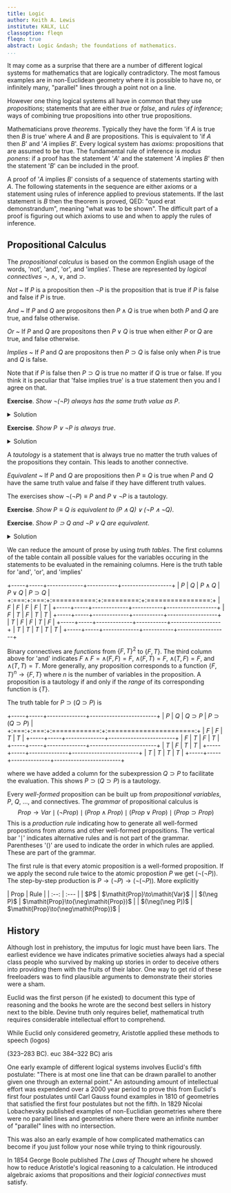 ```yaml
---
title: Logic
author: Keith A. Lewis
institute: KALX, LLC
classoption: fleqn
fleqn: true
abstract: Logic &ndash; the foundations of mathematics.
...
```


It may come as a surprise that there are a number of different
logical systems for mathematics that are logically contradictory.
The most famous examples are in non-Euclidean geometry where
it is possible to have no, or infinitely many, "parallel" lines
through a point not on a line.

However one thing logical systems all have in common that
they use _propositions_; statements that are either _true_ or _false_, and
_rules of inference_; ways of combining true propositions into other
true propositions.

Mathematicians prove _theorems_. Typically they have the form 'if
$A$ is true then $B$ is true' where $A$ and $B$ are propositions.
This is equivalent to 'if $A$ then $B$' and '$A$ implies $B$'.
Every logical system has _axioms_: propositions that are assumed to be
true. The fundamental rule of inference is _modus ponens_: if a proof
has the statement '$A$' and the statement '$A$ implies $B$' then the
statement '$B$' can be included in the proof.

A proof of '$A$ implies $B$' consists of a sequence of
statements starting with $A$. The following statements in the sequence
are either axioms or a statement using rules of inference applied to
previous statements. If the last statement is $B$ then the theorem is
proved, QED: "quod erat demonstrandum", meaning "what was to be shown".
The difficult part of a proof is figuring out which axioms to use and
when to apply the rules of inference.

## Propositional Calculus

The _propositional calculus_ is based on the common English usage of
the words, 'not', 'and', 'or', and 'implies'.  These are represented
by _logical connectives_ $\neg$, $\wedge$, $\vee$, and $\supset$.

_Not_
  ~ If $P$ is a proposition then $\neg P$ is the proposition that is true
  	if $P$ is false and false if $P$ is true.

_And_
  ~ If $P$ and $Q$ are propositons then $P\wedge Q$ is true when both $P$ and
  $Q$ are true, and false otherwise.

_Or_
  ~ If $P$ and $Q$ are propositons then $P\vee Q$ is true when either $P$ or
  $Q$ are true, and false otherwise.

_Implies_
  ~ If $P$ and $Q$ are propositons then $P\supset Q$ is false only when
  $P$ is true and $Q$ is false.

Note that if $P$ is false then $P\supset Q$ is true no matter if $Q$
is true or false. If you think it is peculiar that 'false implies true'
is a true statement then you and I agree on that.

__Exercise__. _Show $\neg(\neg P)$ always has the same truth value as $P$_.
<details>
<summary>Solution</summary>

> If $P$ is true then $\neg P$ is false so $\neg(\neg P)$ is true.
If $P$ is false then $\neg P$ is true so $\neg(\neg P)$ is false.

</details>

__Exercise__. _Show $P\vee\neg P$ is always true_.
<details>
<summary>Solution</summary>

> If $P$ is true then $P\vee\neg P$ is true. 
If $P$ is false then $P\vee\neg P$ is true. 

</details>

A _tautology_ is a statement that is always true no matter
the truth values of the propositions they contain. This leads to another
connective.

_Equivalent_
  ~ If $P$ and $Q$ are propositions then $P\equiv Q$ is true when $P$ and $Q$
  have the same truth value and false if they have different truth values.

The exercises show $\neg(\neg P)\equiv P$ and $P\vee\neg P$ is a tautology.

__Exercise__. _Show $P\equiv Q$ is equivalent to $(P\wedge Q)\vee(\neg P\wedge\neg Q)$_.

__Exercise__. _Show $P\supset Q$ and $\neg P\vee Q$ are equivalent_.

<details>
<summary>Solution</summary>

> If $P$ is false then $P\supset Q$ is true, as we've just seen.
Since $\neg P$ is true in this case $\neg P\vee Q$ is true.
If $P$ is true and $Q$ is false then
$P\supset Q$ is false and so is $\neg P\vee Q$ since both $\neg P$
and $Q$ are false. If $P$ is true and $Q$ is true then
$P\supset Q$ is true and so is $\neg P\vee Q$ since $Q$ is true.

</details>

We can reduce the amount of prose by using _truth tables_.
The first columns of the table contain all possible values
for the variables occuring in the statements to be evaluated
in the remaining columns. Here is the truth table for
'and', 'or', and 'implies'

<div class="truth" class="striped">

+-----+-----+-------------+-----------+------------------+
| $P$ | $Q$ | $P\wedge Q$ | $P\vee Q$ | $P\supset Q$     |
+:===:+:===:+:===========:+:=========:+:================:+
| $F$ | $F$ | $F$         | $F$       | $T$              |
+-----+-----+-------------+-----------+------------------+
| $F$ | $T$ | $F$         | $T$       | $T$              |
+-----+-----+-------------+-----------+------------------+
| $T$ | $F$ | $F$         | $T$       | $F$              |
+-----+-----+-------------+-----------+------------------+
| $T$ | $T$ | $T$         | $T$       | $T$              |
+-----+-----+-------------+-----------+------------------+

</div>

Binary connectives are _functions_ from $\{F,T\}^2$ to $\{F,T\}$. The
third column above for 'and' indicates $F\wedge F = \wedge(F,F) = F$,
$\wedge(F,T) = F$, $\wedge(T,F) = F$, and $\wedge(T,T) = T$. 
More generally, any proposition corresponds to a function
$\{F,T\}^n\to\{F,T\}$ where $n$ is the number of variables in the
proposition. A proposition is a tautology if and only if the _range_
of its corresponding function is $\{T\}$.

The truth table for $P\supset(Q\supset P)$ is

<div class="truth" class="striped">

+-----+-----+--------------+------------------------+
| $P$ | $Q$ | $Q\supset P$ | $P\supset(Q\supset P)$ |
+:===:+:===:+:============:+:======================:+
| $F$ | $F$ | $T$          | $T$                    |
+-----+-----+--------------+------------------------+
| $F$ | $T$ | $F$          | $T$                    |
+-----+-----+--------------+------------------------+
| $T$ | $F$ | $T$          | $T$                    |
+-----+-----+--------------+------------------------+
| $T$ | $T$ | $T$          | $T$                    |
+-----+-----+--------------+------------------------+

</div>

where we have added a column for the subexpression $Q\supset P$
to facilitate the evaluation. This shows $P\supset(Q\supset P)$ is a tautology.

Every _well-formed_ proposition can be built up from _propositional variables_,
$P$, $Q$, ..., and connectives. The _grammar_ of propositional calculus is
$$
	\mathit{Prop}\to\mathit{Var}
	\mid(\neg\mathit{Prop})
	\mid(\mathit{Prop}\wedge\mathit{Prop})
	\mid(\mathit{Prop}\vee\mathit{Prop})
	\mid(\mathit{Prop}\supset\mathit{Prop})
$$
This is a _production rule_ indicating how to generate all well-formed propostions
from atoms and other well-formed propositions. The vertical bar '$\mid$'
indicates alternative rules and is not part of the grammar. Parentheses '()' are used
to indicate the order in which rules are applied. These are part of the grammar.

The first rule is that every atomic proposition is a well-formed proposition.
If we apply the second rule twice to the atomic propostion $P$ we get $(\neg(\neg P))$.
The step-by-step production is $P\to(\neg P)\to(\neg(\neg P))$. More explicitly

<div id="proof">
| Prop | Rule |
| :--: | :--- |
| $P$ | $\mathit{Prop}\to\mathit{Var}$ |
| $(\neg P)$ | $\mathit{Prop}\to(\neg\mathit{Prop})$ |
| $(\neg(\neg P))$ | $\mathit{Prop}\to(\neg\mathit{Prop})$ |
</div>

## History

Although lost in prehistory, the imputus for logic must have been liars.
The earliest evidence we have indicates primative societies always had
a special class people who survived by making up
stories in order to deceive others into providing them with the
fruits of their labor. One way to get rid of these freeloaders
was to find plausible arguments to demonstrate their stories were a sham.

Euclid was the first person (if he existed) to document this type of
reasoning and the books he wrote are the second best sellers in history
next to the bible. Devine truth only requires belief, mathematical truth
requires considerable intellectual effort to comprehend.

While Euclid only considered geometry, Aristotle applied these methods
to speech (logos)

(323–283 BC). euc
 384–322 BC) aris

One early example of different logical systems involves Euclid's fifth
postulate: "There is at most one line that can be drawn parallel to
another given one through an external point." An astounding amount of
intellectual effort was expendend over a 2000 year period to prove this
from Euclid's first four postulates until Carl Gauss found examples in
1810 of geometries that satisfied the first four postulates but not the
fifth.  In 1829 Nicolai Lobachevsky published examples of non-Euclidian
geometries where there were no parallel lines and geometries where there
were an infinite number of "parallel" lines with no intersection.

This was also an early example of how complicated mathematics can become
if you just follow your nose while trying to think rigourously.

In 1854 George Boole published _The Laws of Thought_ where he showed how to
reduce Aristotle's logical reasoning to a calculation. He introduced
algebraic axioms that propositions and their _logicial connectives_ must satisfy.

<!--
Euclid postulate vs axiom
"If a line segment intersects two straight lines forming two interior
angles on the same side that sum to less than two right angles, then
the two lines, if extended indefinitely, meet on that side on which the
angles sum to less than two right angles."

Playfair. What a name!
-->
